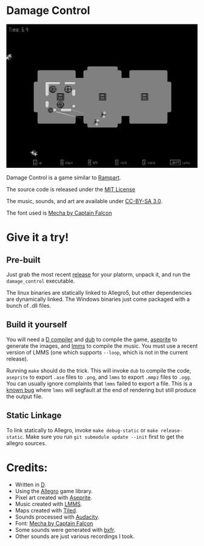 Damage Control
===

![Gameplay Screenshot](./screenshots/combat.png)

Damage Control is a game similar to
[Rampart](https://en.wikipedia.org/wiki/Rampart_(video_game)).

The source code is released under the
[MIT License](http://opensource.org/licenses/MIT)

The music, sounds, and art are available under
[CC-BY-SA 3.0](http://creativecommons.org/licenses/by-sa/3.0/).

The font used is
[Mecha by Captain Falcon](http://www.fontspace.com/captain-falcon/mecha)

# Give it a try!

## Pre-built
Just grab the most recent
[release](https://github.com/rcorre/damage_control/releases) for your platorm,
unpack it, and run the `damage_control` executable.

The linux binaries are statically linked to Allegro5, but other dependencies are
dynamically linked. The Windows binaries just come packaged with a bunch of .dll
files.

## Build it yourself
You will need a [D compiler](http://dlang.org/download.html) and
[dub](http://code.dlang.org) to compile the game,
[aseprite](http://www.aseprite.org/) to generate the images, and
[lmms](https://lmms.io/) to compile the music. You must use a recent version of
LMMS (one which supports `--loop`, which is not in the current release).

Running `make` should do the trick. This will invoke `dub` to compile the code,
`aseprite` to export `.ase` files to `.png`, and `lmms` to export `.mmpz` files
to `.ogg`. You can usually ignore complaints that `lmms` failed to export a
file. This is a [known bug](https://github.com/LMMS/lmms/issues/588) where
`lmms` will segfault at the end of rendering but still produce the output file.

## Static Linkage
To link statically to Allegro, invoke `make debug-static` or
`make release-static`.
Make sure you run `git submodule update --init` first to get the allegro
sources.

# Credits:

- Written in [D](http://dlang.org).
- Using the [Allegro](https://allegro.cc/) game library.
- Pixel art created with [Aseprite](http://aseprite.org).
- Music created with [LMMS](https://lmms.io).
- Maps created with [Tiled](http://mapeditor.org).
- Sounds processed with [Audacity](http://www.audacityteam.org/).
- Font: [Mecha by Captain Falcon](http://www.fontspace.com/captain-falcon/mecha)
- Some sounds were generated with [bxfr](http://www.bfxr.net/).
- Other sounds are just various recordings I took.
